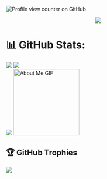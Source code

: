 ![Profile view counter on GitHub](https://komarev.com/ghpvc/?username=perisicnikola37)
<!--
**AdnanZamanNiloy/AdnanZamanNiloy** is a ✨ _special_ ✨ repository because its `README.md` (this file) appears on your GitHub profile.

Here are some ideas to get you started:

- 🔭 I’m currently working on ...
- 🌱 I’m currently learning ...
- 👯 I’m looking to collaborate on ...
- 🤔 I’m looking for help with ...
- 💬 Ask me about ...
- 📫 How to reach me: ...
- 😄 Pronouns: ...
- ⚡ Fun fact: ...
-->
<p align="center">
<!--   <a href="https://github.com/DenverCoder1/readme-typing-svg"> -->
    <img src="https://readme-typing-svg.herokuapp.com?color=E22FE4&width=380&height=28&lines=Hi👋+I'm+Md+Nadeem+Sarwar..;Microsoft+Student+Ambassador;Open-Source+Enthusiast..;Learning+In+Public..;Empowering+Others;Nice+To+Meet+You+....&center=true"></a></p>


# 📊 GitHub Stats:
![](https://github-readme-stats.vercel.app/api/top-langs/?username=AdnanZamanNiloy&theme=radical&border=false&include_all_commits=true&count_private=true&layout=compact)
![](https://github-readme-stats.vercel.app/api?username=AdnanZamanNiloy&theme=radical&_border=false&include_all_commits=true&count_private=true)<br/>
![](https://github-readme-streak-stats.herokuapp.com/?user=AdnanZamanNiloy&theme=radical&hide_border=false)
<img src="https://github.com/7oSkaaa/7oSkaaa/blob/main/Images/about_me.gif?raw=true" alt="About Me GIF" width="180px">
<br/>
## 🏆 GitHub Trophies
![](https://github-profile-trophy.vercel.app/?username=AdnanZamanNiloy&theme=radical&no-frame=false&no-bg=true&margin-w=4)

